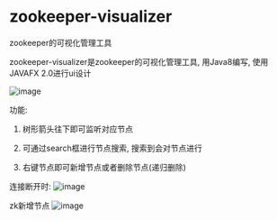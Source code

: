 # zookeeper-visualizer
zookeeper的可视化管理工具

zookeeper-visualizer是zookeeper的可视化管理工具, 用Java8编写, 使用JAVAFX 2.0进行ui设计


![image](https://raw.githubusercontent.com/xin497668869/zookeeper-visualizer/master/docs/readme1.jpg)



功能:

1. 树形箭头往下即可监听对应节点

2. 可通过search框进行节点搜索, 搜索到会对节点进行
3. 右键节点即可新增节点或者删除节点(递归删除)




连接断开时:
![image](https://raw.githubusercontent.com/xin497668869/zookeeper-visualizer/master/docs/readme2.jpg)


zk新增节点
![image](https://raw.githubusercontent.com/xin497668869/zookeeper-visualizer/master/docs/readme3.jpg)
